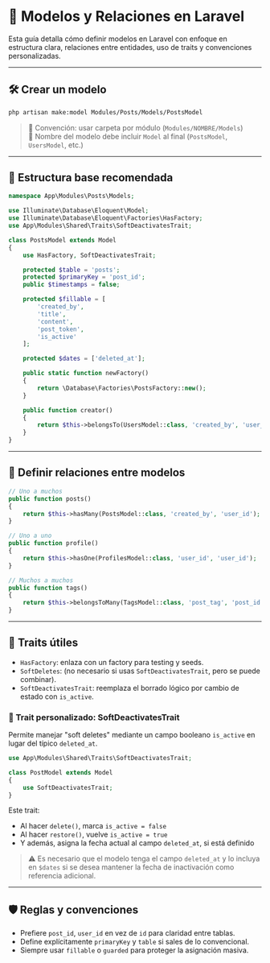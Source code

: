 # 🧩 Modelos y Relaciones en Laravel

Esta guía detalla cómo definir modelos en Laravel con enfoque en estructura clara, relaciones entre entidades, uso de traits y convenciones personalizadas.

---

## 🛠️ Crear un modelo

```bash
php artisan make:model Modules/Posts/Models/PostsModel
```

> 🎯 Convención: usar carpeta por módulo (`Modules/NOMBRE/Models`)  
> 📌 Nombre del modelo debe incluir `Model` al final (`PostsModel`, `UsersModel`, etc.)

---

## 📄 Estructura base recomendada

```php
namespace App\Modules\Posts\Models;

use Illuminate\Database\Eloquent\Model;
use Illuminate\Database\Eloquent\Factories\HasFactory;
use App\Modules\Shared\Traits\SoftDeactivatesTrait;

class PostsModel extends Model
{
    use HasFactory, SoftDeactivatesTrait;

    protected $table = 'posts';
    protected $primaryKey = 'post_id';
    public $timestamps = false;

    protected $fillable = [
        'created_by',
        'title',
        'content',
        'post_token',
        'is_active'
    ];

    protected $dates = ['deleted_at'];

    public static function newFactory()
    {
        return \Database\Factories\PostsFactory::new();
    }

    public function creator()
    {
        return $this->belongsTo(UsersModel::class, 'created_by', 'user_id');
    }
}
```

---

## 🔁 Definir relaciones entre modelos

```php
// Uno a muchos
public function posts()
{
    return $this->hasMany(PostsModel::class, 'created_by', 'user_id');
}

// Uno a uno
public function profile()
{
    return $this->hasOne(ProfilesModel::class, 'user_id', 'user_id');
}

// Muchos a muchos
public function tags()
{
    return $this->belongsToMany(TagsModel::class, 'post_tag', 'post_id', 'tag_id');
}
```

---

## 🧪 Traits útiles

- `HasFactory`: enlaza con un factory para testing y seeds.
- `SoftDeletes`: (no necesario si usas `SoftDeactivatesTrait`, pero se puede combinar).
- `SoftDeactivatesTrait`: reemplaza el borrado lógico por cambio de estado con `is_active`.

### 🧩 Trait personalizado: SoftDeactivatesTrait

Permite manejar "soft deletes" mediante un campo booleano `is_active` en lugar del típico `deleted_at`.

```php
use App\Modules\Shared\Traits\SoftDeactivatesTrait;

class PostModel extends Model
{
    use SoftDeactivatesTrait;
}
```

Este trait:

- Al hacer `delete()`, marca `is_active = false`
- Al hacer `restore()`, vuelve `is_active = true`
- Y además, asigna la fecha actual al campo `deleted_at`, si está definido

> ⚠️ Es necesario que el modelo tenga el campo `deleted_at` y lo incluya en `$dates` si se desea mantener la fecha de inactivación como referencia adicional.

---

## 🛡️ Reglas y convenciones

- Prefiere `post_id`, `user_id` en vez de `id` para claridad entre tablas.
- Define explícitamente `primaryKey` y `table` si sales de lo convencional.
- Siempre usar `fillable` o `guarded` para proteger la asignación masiva.
